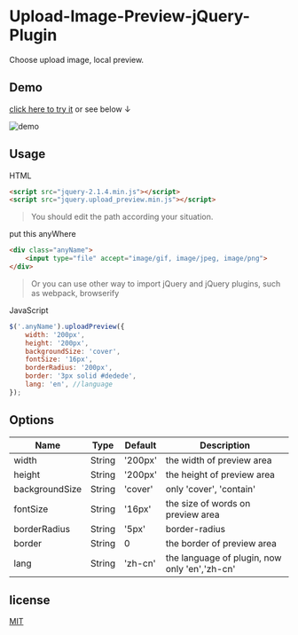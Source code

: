 # Upload-Image-Preview-jQuery-Plugin
Choose upload image, local preview.

## Demo

[click here to try it](http://gaohaoyang.github.io/Upload-Preview-Plugin/example) or see below ↓

![demo](http://ww1.sinaimg.cn/large/7011d6cfjw1eyvnqhp2v1g20k30eqb2a.gif)

## Usage
HTML

```html
<script src="jquery-2.1.4.min.js"></script>
<script src="jquery.upload_preview.min.js"></script>
```

> You should edit the path according your situation.

put this anyWhere

```html
<div class="anyName">
    <input type="file" accept="image/gif, image/jpeg, image/png">
</div>
```

> Or you can use other way to import jQuery and jQuery plugins, such as webpack, browserify

JavaScript

```js
$('.anyName').uploadPreview({
    width: '200px',
    height: '200px',
    backgroundSize: 'cover',
    fontSize: '16px',
    borderRadius: '200px',
    border: '3px solid #dedede',
    lang: 'en', //language
});
```

## Options

Name           | Type   | Default | Description
-------------- | ------ | ------- | ---------------------------------
width          | String | '200px' | the width of preview area
height         | String | '200px' | the height of preview area
backgroundSize | String | 'cover' | only 'cover', 'contain'
fontSize       | String | '16px'  | the size of words on preview area
borderRadius   | String | '5px'   | border-radius
border         | String | 0       | the border of preview area
lang           | String | 'zh-cn' | the language of plugin, now only 'en','zh-cn'

<!-- ## Donate -->

## license

[MIT](https://github.com/Gaohaoyang/Upload-Preview-Plugin/blob/master/LICENSE)


<!-- 关于编写 jQuery 插件，参考了一些教程 -->
<!-- - [jQuery插件开发精品教程，让你的jQuery提升一个台阶](http://www.cnblogs.com/Wayou/p/jquery_plugin_tutorial.html) -->
